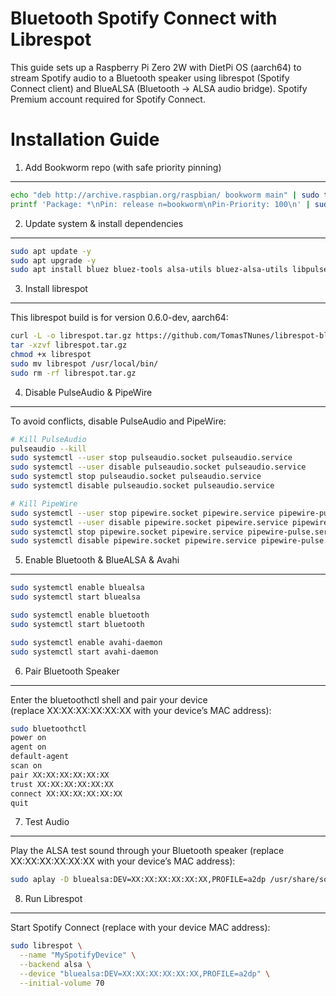 Bluetooth Spotify Connect with Librespot
=======================================================================

This guide sets up a Raspberry Pi Zero 2W with DietPi OS (aarch64) to stream Spotify audio 
to a Bluetooth speaker using librespot (Spotify Connect client) and BlueALSA 
(Bluetooth → ALSA audio bridge). Spotify Premium account required for Spotify Connect.

Installation Guide
==================

1. Add Bookworm repo (with safe priority pinning)
-------------------------------------------------
```bash
echo "deb http://archive.raspbian.org/raspbian/ bookworm main" | sudo tee /etc/apt/sources.list.d/armbian.list
printf 'Package: *\nPin: release n=bookworm\nPin-Priority: 100\n' | sudo tee --append /etc/apt/preferences.d/limit-bookworm
```

2. Update system & install dependencies
---------------------------------------
```bash
sudo apt update -y
sudo apt upgrade -y
sudo apt install bluez bluez-tools alsa-utils bluez-alsa-utils libpulse0 libasound2 libgcc-s1 avahi-daemon -y
```

3. Install librespot
--------------------
This librespot build is for version 0.6.0-dev, aarch64:

```bash
curl -L -o librespot.tar.gz https://github.com/TomasTNunes/librespot-bluetooh-guide/releases/latest/download/librespot_aarch64.tar.gz
tar -xzvf librespot.tar.gz
chmod +x librespot
sudo mv librespot /usr/local/bin/
sudo rm -rf librespot.tar.gz
```

4. Disable PulseAudio & PipeWire
--------------------------------
To avoid conflicts, disable PulseAudio and PipeWire:

```bash
# Kill PulseAudio
pulseaudio --kill
sudo systemctl --user stop pulseaudio.socket pulseaudio.service
sudo systemctl --user disable pulseaudio.socket pulseaudio.service
sudo systemctl stop pulseaudio.socket pulseaudio.service
sudo systemctl disable pulseaudio.socket pulseaudio.service
```

```bash
# Kill PipeWire
sudo systemctl --user stop pipewire.socket pipewire.service pipewire-pulse.service
sudo systemctl --user disable pipewire.socket pipewire.service pipewire-pulse.service
sudo systemctl stop pipewire.socket pipewire.service pipewire-pulse.service
sudo systemctl disable pipewire.socket pipewire.service pipewire-pulse.service
```

5. Enable Bluetooth & BlueALSA & Avahi
-------------------------------
```bash
sudo systemctl enable bluealsa
sudo systemctl start bluealsa

sudo systemctl enable bluetooth
sudo systemctl start bluetooth

sudo systemctl enable avahi-daemon
sudo systemctl start avahi-daemon
```

6. Pair Bluetooth Speaker
--------------------------
Enter the bluetoothctl shell and pair your device  
(replace XX:XX:XX:XX:XX:XX with your device’s MAC address):

```bash
sudo bluetoothctl
power on
agent on
default-agent
scan on
pair XX:XX:XX:XX:XX:XX
trust XX:XX:XX:XX:XX:XX
connect XX:XX:XX:XX:XX:XX
quit
```

7. Test Audio
--------------
Play the ALSA test sound through your Bluetooth speaker
(replace XX:XX:XX:XX:XX:XX with your device’s MAC address):

```bash
sudo aplay -D bluealsa:DEV=XX:XX:XX:XX:XX:XX,PROFILE=a2dp /usr/share/sounds/alsa/Front_Center.wav
```

8. Run Librespot
----------------
Start Spotify Connect (replace with your device MAC address):

```bash
sudo librespot \
  --name "MySpotifyDevice" \
  --backend alsa \
  --device "bluealsa:DEV=XX:XX:XX:XX:XX:XX,PROFILE=a2dp" \
  --initial-volume 70
```
